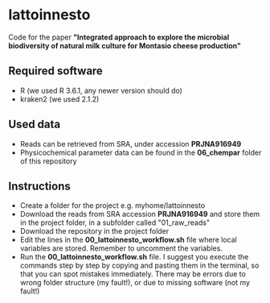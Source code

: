 # lattoinnesto
Code for the paper **"Integrated approach to explore the microbial biodiversity of natural milk culture for Montasio cheese production"**

## Required software
- R (we used R 3.6.1, any newer version should do)
- kraken2 (we used 2.1.2)

## Used data
- Reads can be retrieved from SRA, under accession **PRJNA916949**
- Physicochemical parameter data can be found in the **06_chempar** folder of this repository

## Instructions
- Create a folder for the project e.g. myhome/lattoinnesto
- Download the reads from SRA accession **PRJNA916949** and store them in the project folder, in a subfolder called "01_raw_reads"
- Download the repository in the project folder
- Edit the lines in the **00_lattoinnesto_workflow.sh** file where local variables are stored. Remember to uncomment the variables. 
- Run the **00_lattoinnesto_workflow.sh** file. I suggest you execute the commands step by step by copying and pasting them in the terminal, so that you can spot mistakes immediately. There may be errors due to wrong folder structure (my fault!), or due to missing software (not my fault!)   
